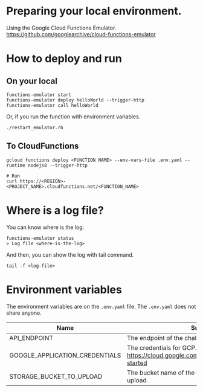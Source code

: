 # Preparing your local environment.

Using the Google Cloud Functions Emulator.
https://github.com/googlearchive/cloud-functions-emulator

# How to deploy and run
## On your local

```
functions-emulator start
functions-emulator deploy helloWorld --trigger-http
functions-emulator call helloWorld
```

Or, if you run the function with environment variables.

```
./restart_emulator.rb
```

## To CloudFunctions

```
gcloud functions deploy <FUNCTION NAME> --env-vars-file .env.yaml --runtime nodejs8 --trigger-http

# Run
curl https://<REGION>-<PROJECT_NAME>.cloudfunctions.net/<FUNCTION_NAME>
```

# Where is a log file?

You can know where is the log.
```
functions-emulator status
> Log file <where-is-the-log>
```

And then, you can show the log with tail command.
```
tail -f <log-file>
```

# Environment variables

The environment variables are on the `.env.yaml` file.
The `.env.yaml` does not share anyone.

| Name | Summary |
| --- | --- |
| API_ENDPOINT | The endpoint of the challeweb-api. |
| GOOGLE_APPLICATION_CREDENTIALS | The credentials for GCP. See https://cloud.google.com/docs/authentication/getting-started |
| STORAGE_BUCKET_TO_UPLOAD | The bucket name of the Google Cloud Storage to upload. |
